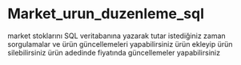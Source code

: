 # Market_urun_duzenleme_sql
market stoklarını SQL veritabanına yazarak tutar istediğiniz zaman sorgulamalar ve ürün güncellemeleri yapabilirsiniz
ürün ekleyip ürün silebilirsiniz ürün adedinde fiyatında güncellemeler yapabilirsiniz
